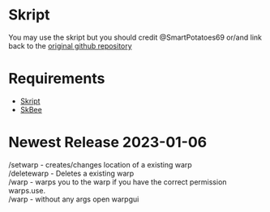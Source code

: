 #  Skript
You may use the skript but you should credit @SmartPotatoes69 or/and link back to the <a href="https://github.com/SmartPotatoes69/Warps-Skript">original github repository</a>

# **Requirements**

- <a href="https://github.com/SkriptLang/Skript/releases">Skript</a>
- <a href="https://github.com/ShaneBeee/SkBee/releases">SkBee</a>

# **Newest Release** 2023-01-06
/setwarp - creates/changes location of a existing warp                                              
/deletewarp - Deletes a existing warp                                              
/warp - warps you to the warp if you have the correct permission warps.use.<warpname>                                              
/warp - without any args open warpgui
